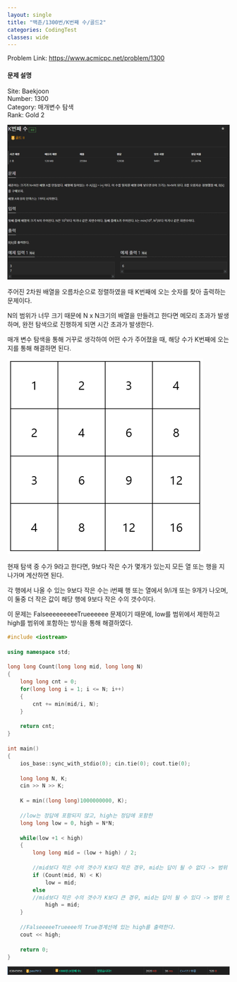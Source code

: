 ```yaml
---
layout: single
title: "백준/1300번/K번째 수/골드2"
categories: CodingTest
classes: wide
---
```


Problem Link: <https://www.acmicpc.net/problem/1300>

#### 문제 설명

Site: Baekjoon   
Number: 1300   
Category: 매개변수 탐색   
Rank: Gold 2

![백준1300번문제](/assets/images/CodingTest/백준1300번문제.PNG)

주어진 2차원 배열을 오름차순으로 정렬하였을 때 K번째에 오는 숫자를 찾아 출력하는 문제이다.

N의 범위가 너무 크기 때문에 N x N크기의 배열을 만들려고 한다면 메모리 초과가 발생하며, 완전 탐색으로 진행하게 되면 시간 초과가 발생한다.

매개 변수 탐색을 통해 거꾸로 생각하여 어떤 수가 주어졌을 때, 해당 수가 K번째에 오는지를 통해 해결하면 된다.

![백준1300번1](/assets/images/CodingTest/백준1300번1.PNG)

현재 탐색 중 수가 9라고 한다면, 9보다 작은 수가 몇개가 있는지 모든 열 또는 행을 지나가며 계산하면 된다.

각 행에서 나올 수 있는 9보다 작은 수는 i번째 행 또는 열에서 9/i개 또는 9개가 나오며, 이 둘중 더 작은 값이 해당 행에 9보다 작은 수의 갯수이다.

이 문제는 FalseeeeeeeeeTrueeeeee 문제이기 때문에, low를 범위에서 제한하고 high를 범위에 포함하는 방식을 통해 해결하였다.

```cpp
#include <iostream>

using namespace std;

long long Count(long long mid, long long N)
{
	long long cnt = 0;
	for(long long i = 1; i <= N; i++)
	{
		cnt += min(mid/i, N);
	}

	return cnt;
}

int main()
{
	ios_base::sync_with_stdio(0); cin.tie(0); cout.tie(0);

	long long N, K;
	cin >> N >> K;

	K = min((long long)1000000000, K);

	//low는 정답에 포함되지 않고, high는 정답에 포함한
	long long low = 0, high = N*N;

	while(low +1 < high)
	{
		long long mid = (low + high) / 2;

		//mid보다 작은 수의 갯수가 K보다 작은 경우, mid는 답이 될 수 없다 -> 범위 밖인 low = mid
		if (Count(mid, N) < K)
			low = mid;
		else
		//mid보다 작은 수의 갯수가 K보다 큰 경우, mid는 답이 될 수 있다 -> 범위 안인 high = mid
			high = mid;
	}

	//FalseeeeeTrueeee의 True경계선에 있는 high를 출력한다.
	cout << high;

	return 0;
}
```

![백준1300번](/assets/images/CodingTest/백준1300번.PNG)
